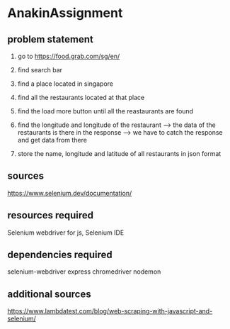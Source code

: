 # AnakinAssignment

## problem statement

1. go to https://food.grab.com/sg/en/

2. find search bar

3. find a place located in singapore

4. find all the restaurants located at that place

5. find the load more button until all the reastaurants are found

6. find the longitude and longitude of the restaurant
       --> the data of the restaurants is there in the response
       --> we have to catch the response and get data from  there

7. store the name, longitude and latitude of all restaurants in json format

## sources

https://www.selenium.dev/documentation/

## resources required

Selenium webdriver for js,
Selenium IDE

## dependencies required

selenium-webdriver
express
chromedriver
nodemon

## additional sources

https://www.lambdatest.com/blog/web-scraping-with-javascript-and-selenium/
